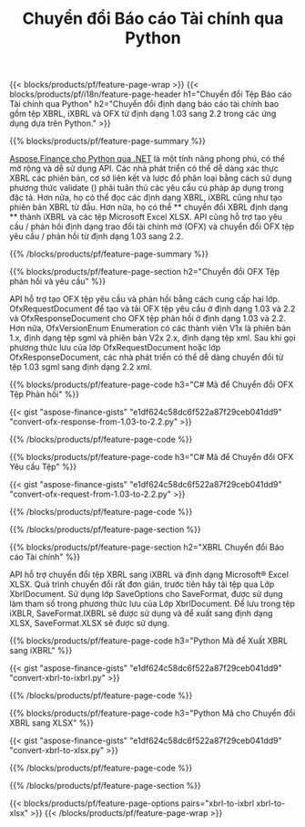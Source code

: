 ﻿---
title: Chuyển đổi Báo cáo Tài chính qua Python
url: /vi/python-net/conversion/
description:  Python mã để chuyển đổi Báo cáo Tài chính trong XBRL, iXBRL (xbrl nội tuyến) và OFX tệp fomats qua thư viện Python.
---
{{< blocks/products/pf/feature-page-wrap >}}
{{< blocks/products/pf/i18n/feature-page-header h1="Chuyển đổi Tệp Báo cáo Tài chính qua Python" h2="Chuyển đổi định dạng báo cáo tài chính bao gồm tệp XBRL, iXBRL và OFX từ định dạng 1.03 sang 2.2 trong các ứng dụng dựa trên Python." >}}

{{% blocks/products/pf/feature-page-summary %}}

[Aspose.Finance cho Python qua .NET](https://products.aspose.com/finance/python-net/) là một tính năng phong phú, có thể mở rộng và dễ sử dụng API. Các nhà phát triển có thể dễ dàng xác thực XBRL các phiên bản, cơ sở liên kết và lược đồ phân loại bằng cách sử dụng phương thức validate () phải tuân thủ các yêu cầu cú pháp áp dụng trong đặc tả. Hơn nữa, họ có thể đọc các định dạng XBRL, iXBRL cũng như tạo phiên bản XBRL từ đầu. Hơn nữa, họ có thể ** chuyển đổi XBRL định dạng ** thành iXBRL và các tệp Microsoft Excel XLSX. API cũng hỗ trợ tạo yêu cầu / phản hồi định dạng trao đổi tài chính mở (OFX) và chuyển đổi OFX tệp yêu cầu / phản hồi từ định dạng 1.03 sang 2.2.

{{% /blocks/products/pf/feature-page-summary %}}

{{% blocks/products/pf/feature-page-section h2="Chuyển đổi OFX Tệp phản hồi và yêu cầu" %}}

API hỗ trợ tạo OFX tệp yêu cầu và phản hồi bằng cách cung cấp hai lớp. OfxRequestDocument để tạo và tải OFX tệp yêu cầu ở định dạng 1.03 và 2.2 và OfxResponseDocument cho OFX tệp phản hồi ở định dạng 1.03 và 2.2. Hơn nữa, OfxVersionEnum Enumeration có các thành viên V1x là phiên bản 1.x, định dạng tệp sgml và phiên bản V2x 2.x, định dạng tệp xml. Sau khi gọi phương thức lưu của lớp OfxRequestDocument hoặc lớp OfxResponseDocument, các nhà phát triển có thể dễ dàng chuyển đổi từ tệp 1.03 sgml sang định dạng 2.2 xml.


{{% blocks/products/pf/feature-page-code h3="C# Mã để Chuyển đổi OFX Tệp Phản hồi" %}}

{{< gist "aspose-finance-gists" "e1df624c58dc6f522a87f29ceb041dd9" "convert-ofx-response-from-1.03-to-2.2.py" >}} 

{{% /blocks/products/pf/feature-page-code %}}

{{% blocks/products/pf/feature-page-code h3="C# Mã để Chuyển đổi OFX Yêu cầu Tệp" %}}

{{< gist "aspose-finance-gists" "e1df624c58dc6f522a87f29ceb041dd9" "convert-ofx-request-from-1.03-to-2.2.py" >}} 

{{% /blocks/products/pf/feature-page-code %}}

{{% /blocks/products/pf/feature-page-section %}}

{{% blocks/products/pf/feature-page-section h2="XBRL Chuyển đổi Báo cáo Tài chính" %}}

API hỗ trợ chuyển đổi tệp XBRL sang iXBRL và định dạng Microsoft® Excel XLSX. Quá trình chuyển đổi rất đơn giản, trước tiên hãy tải tệp qua Lớp XbrlDocument. Sử dụng lớp SaveOptions cho SaveFormat, được sử dụng làm tham số trong phương thức lưu của Lớp XbrlDocument. Để lưu trong tệp iXBLR, SaveFormat.IXBRL sẽ được sử dụng và để xuất sang định dạng XLSX, SaveFormat.XLSX sẽ được sử dụng.

{{% blocks/products/pf/feature-page-code h3="Python Mã để Xuất XBRL sang iXBRL" %}}

{{< gist "aspose-finance-gists" "e1df624c58dc6f522a87f29ceb041dd9" "convert-xbrl-to-ixbrl.py" >}} 

{{% /blocks/products/pf/feature-page-code %}}

{{% blocks/products/pf/feature-page-code h3="Python Mã cho Chuyển đổi XBRL sang XLSX" %}}

{{< gist "aspose-finance-gists" "e1df624c58dc6f522a87f29ceb041dd9" "convert-xbrl-to-xlsx.py" >}} 

{{% /blocks/products/pf/feature-page-code %}}

{{% /blocks/products/pf/feature-page-section %}}

{{< blocks/products/pf/feature-page-options pairs="xbrl-to-ixbrl xbrl-to-xlsx" >}}
{{< /blocks/products/pf/feature-page-wrap >}}